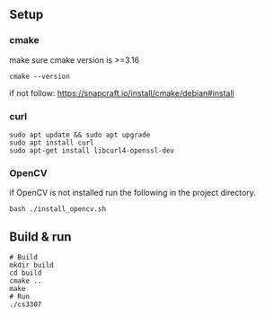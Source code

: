 ## Setup
### cmake
make sure cmake version is >=3.16
```shell script
cmake --version
```
if not follow: https://snapcraft.io/install/cmake/debian#install

### curl
```
sudo apt update && sudo apt upgrade
sudo apt install curl
sudo apt-get install libcurl4-openssl-dev
```
### OpenCV
if OpenCV is not installed run the following in the project directory.
```shell script
bash ./install_opencv.sh 
```

## Build & run
```shell script
# Build
mkdir build
cd build
cmake ..
make
# Run
./cs3307
```
